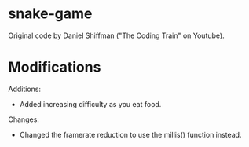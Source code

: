 # snake-game

Original code by Daniel Shiffman ("The Coding Train" on Youtube).

# Modifications

Additions:
- Added increasing difficulty as you eat food.

Changes:
- Changed the framerate reduction to use the millis() function instead.
